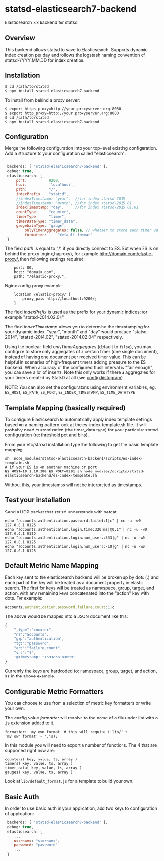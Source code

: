 statsd-elasticsearch7-backend
============================

Elasticsearch 7.x backend for statsd

## Overview

This backend allows statsd to save to Elasticsearch.  Supports dynamic index creation per day and follows the logstash naming convention of statsd-YYYY.MM.DD for index creation.

## Installation

    $ cd /path/to/statsd
    $ npm install statsd-elasticsearch7-backend
    
To install from behind a proxy server:

    $ export https_proxy=http://your.proxyserver.org:8080
    $ export http_proxy=http://your.proxyserver.org:8080
    $ cd /path/to/statsd
    $ npm install statsd-elasticsearch7-backend


## Configuration

Merge the following configuration into your top-level existing configuration.
Add a structure to your configuration called "elasticsearch":

```js

 backends: [ 'statsd-elasticsearch7-backend' ],
 debug: true,
 elasticsearch: {
	 port:          9200,
	 host:          "localhost",
	 path:          "/",
	 indexPrefix:   "statsd",
	 //indexTimestamp: "year",  //for index statsd-2015 
	 //indexTimestamp: "month", //for index statsd-2015.01
	 indexTimestamp: "day",     //for index statsd-2015.01.01
	 countType:     "counter",
	 timerType:     "timer",
	 timerDataType: "timer_data",
	 gaugeDataType: "gauge",
         onlyTimerAggregates: false, // whether to store each timer value (default) or only aggregates for the configured flush interval
         formatter:     "default_format"
 }
```

The field _path_ is equal to "/" if you directly connect to ES. 
But when ES is on behind the proxy (nginx,haproxy), for example http://domain.com/elastic-proxy/, then following settings required:

```
    port: 80,
    host: "domain.com",
    path: "/elastic-proxy/",
```

Nginx config proxy example:

```
    location /elastic-proxy/ {
        proxy_pass http://localhost:9200/;
    }
```

The field _indexPrefix_ is used as the prefix for your dynamic indices: for example "statsd-2014.02.04"

The field _indexTimestamp_ allows you to determine the timestamping for your dynamic index. "year", "month" and "day" would produce "statsd-2014", "statsd-2014.02", "statsd-2014.02.04" respectively.

Using the boolean field _onlyTimerAggregates_ (default to `false`), you may configure to store only aggregates of a certain timer (one single document), instead of having one document per received timer value. This can be helpful in scenarios of high-frequent timers adding preasure to the ES backend. When accuracy of the configured flush interval is "fair enough", you can save a lot of inserts. Note this only works if there a aggregates for your timers created by StatsD at all (see [config.histogram](https://github.com/statsd/statsd/blob/master/docs/metric_types.md#timing)).

NOTE: You can also set the configuratons using environment variables, eg. `ES_HOST`, `ES_PATH`, `ES_PORT`, `ES_INDEX_TIMESTAMP`, `ES_TIME_DATATYPE`

## Template Mapping (basically required)

To configure Elasticsearch to automatically apply index template settings based on a naming pattern look at the es-index-template.sh file.  It will probably need customization (the timer_data type) for your particular statsd configuration (re: threshold pct and bins).

From your etc/statsd installation type the following to get the basic template mapping
```
sh  node_modules/statsd-elasticsearch-backend/scripts/es-index-template.sh
# if your ES is on another machine or port
ES_HOST=10.1.10.200 ES_PORT=9201 sh node_modules/scripts/statsd-elasticsearch-backend/es-index-template.sh
```
Without this, your timestamps will not be interpreted as timestamps.

## Test your installation

Send a UDP packet that statsd understands with netcat.

```
echo "accounts.authentication.password.failed:1|c" | nc -u -w0 127.0.0.1 8125
echo "accounts.authentication.login.time:320|ms|@0.1" | nc -u -w0 127.0.0.1 8125
echo "accounts.authentication.login.num_users:333|g" | nc -u -w0 127.0.0.1 8125
echo "accounts.authentication.login.num_users:-10|g" | nc -u -w0 127.0.0.1 8125
```

## Default Metric Name Mapping

Each key sent to the elasticsearch backend will be broken up by dots (.) and each part of the key will be treated as a document property in elastic search.  The first for keys will be treated as namespace, group, target, and action, with any remaining keys concatenated into the "action" key with dots.
For example:

```js
accounts.authentication.password.failure.count:1|c
```

The above would be mapped into a JSON document like this:
```js
{
	"_type":"counter",
	"ns":"accounts",
	"grp":"authentication",
	"tgt":"password",
	"act":"failure.count",
	"val":"1",
	"@timestamp":"1393853783000"
}
```

Currently the keys are hardcoded to: namespace, group, target, and action, as in the above example. 

## Configurable Metric Formatters

You can choose to use from a selection of metric key formatters or write your own.

The config value _formatter_ will resolve to the name of a file under lib/ with a .js extension added to it.

```
formatter:  my_own_format  # this will require ('lib/' + 'my_own_format' + '.js);
```

In this module you will need to export a number of functions.  The 4 that are supported right now are:

```
counters( key, value, ts, array )
timers( key, value, ts, array )
timer_data( key, value, ts, array )
gauges( key, value, ts, array )
```

Look at `lib/default_format.js` for a template to build your own.

## Basic Auth

In order to use basic auth in your application, add two keys to configuration of application:

```js
 backends: [ 'statsd-elasticsearch7-backend' ],
 debug: true,
 elasticsearch: {
    ...
    username: "username",
    password: "password"
    ...
 }
```
